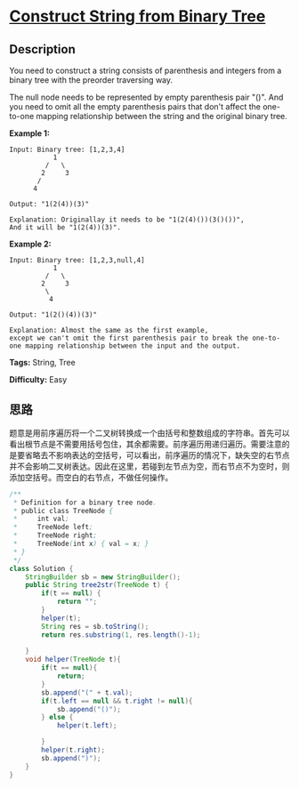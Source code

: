# [Construct String from Binary Tree][title]

## Description

You need to construct a string consists of parenthesis and integers from a binary tree with the preorder traversing way.

The null node needs to be represented by empty parenthesis pair "()". And you
need to omit all the empty parenthesis pairs that don't affect the one-to-one
mapping relationship between the string and the original binary tree.

**Example 1:**


```
Input: Binary tree: [1,2,3,4]
           1
         /   \
        2     3
       /
      4

Output: "1(2(4))(3)"

Explanation: Originallay it needs to be "1(2(4)())(3()())",
And it will be "1(2(4))(3)".
```

**Example 2:**


```
Input: Binary tree: [1,2,3,null,4]
           1
         /   \
        2     3
         \
          4

Output: "1(2()(4))(3)"

Explanation: Almost the same as the first example,
except we can't omit the first parenthesis pair to break the one-to-one mapping relationship between the input and the output.
```


**Tags:** String, Tree

**Difficulty:** Easy

## 思路

题意是用前序遍历将一个二叉树转换成一个由括号和整数组成的字符串。首先可以看出根节点是不需要用括号包住，其余都需要。前序遍历用递归遍历。需要注意的是要省略去不影响表达的空括号，可以看出，前序遍历的情况下，缺失空的右节点并不会影响二叉树表达。因此在这里，若碰到左节点为空，而右节点不为空时，则添加空括号。而空白的右节点，不做任何操作。

``` java
/**
 * Definition for a binary tree node.
 * public class TreeNode {
 *     int val;
 *     TreeNode left;
 *     TreeNode right;
 *     TreeNode(int x) { val = x; }
 * }
 */
class Solution {
    StringBuilder sb = new StringBuilder();
    public String tree2str(TreeNode t) {
        if(t == null) {
            return "";
        }
        helper(t);
        String res = sb.toString();
        return res.substring(1, res.length()-1);
        
    }
    void helper(TreeNode t){
        if(t == null){
            return;
        }
        sb.append("(" + t.val);
        if(t.left == null && t.right != null){
            sb.append("()");
        } else {
            helper(t.left);

        }
        helper(t.right);
        sb.append(")");
    }
}
```

[title]: https://leetcode.com/problems/construct-string-from-binary-tree

